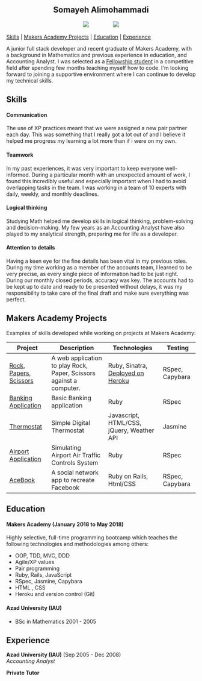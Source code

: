 <h2 align="center"> Somayeh Alimohammadi </h2>

<div align="center">

 <a href="https://github.com/somcode">
 <img src="https://cdn0.iconfinder.com/data/icons/octicons/1024/mark-github-32.png" hspace="30" ></a>

 <a href="https://www.linkedin.com/feed/">
 <img src="https://cdn1.iconfinder.com/data/icons/logotypes/32/square-linkedin-32.png" hspace="30"></a>
</div>


[Skills](#skills) | [Makers Academy Projects](#makers_projects) |  [Education](#education) | [Experience](#experience) 

A junior full stack developer and recent graduate of Makers Academy, with a background in Mathematics and previous experience in education, and Accounting Analyst.
I was selected as a [Fellowship student](https://fellowship.makersacademy.com) in a competitive field after spending few months teaching myself how to code.
I'm looking forward to joining a supportive environment where I can continue to develop my technical skills.


## <a name="skills">Skills</a>


#### Communication
The use of XP practices meant that we were assigned a new pair partner each day. This was something that I really got a lot out of and I believe it helped me progress my learning a lot more than if i were on my own.


#### Teamwork
In my past experiences, it was very important to keep everyone well-informed. During a particular month with an unexpected amount of work, I found this incredibly useful and especially important when I had to avoid overlapping tasks in the team. I was working in a team of 10 experts with daily, weekly, and monthly deadlines.


#### Logical thinking
Studying Math helped me develop skills in logical thinking, problem-solving and decision-making.
My few years as an Accounting Analyst have also played to my analytical strength, preparing me for life as a developer.

#### Attention to details
Having a keen eye for the fine details has been vital in my previous roles.
During my time working as a member of the accounts team, I learned to be very precise, as every single piece of information had to be just right. During our monthly closed periods, accuracy was key. The accounts had to be kept up to date and ready to be presented without delays, it was my responsibility to take care of the final draft and make sure everything was perfect.


## <a name="makers_projects">Makers Academy Projects</a>
Examples of skills developed while working on projects at Makers Academy:

| Project | Description | Technologies | Testing |
|----------|----------|----------|----------|
[Rock, Papers, Scissors ](https://github.com/somcode/rps-challenge) | A web application to play Rock, Paper, Scissors against a computer. | Ruby, Sinatra, [Deployed on Heroku](https://rock-pap--er-scissors.herokuapp.com) | RSpec, Capybara |
[Banking Application ](https://github.com/somcode/Bank-teck-test_ruby) | Basic Banking application |  Ruby | RSpec |
[Thermostat ](https://github.com/somcode/thermostat-javascript) | Simple Digital Thermostat | Javascript, HTML/CSS, jQuery, Weather API  | Jasmine |
[Airport Application ](https://github.com/somcode/Airport-challenge2) | Simulating Airport Air Traffic Controls System   | Ruby |  RSpec |
[AceBook ](https://github.com/somcode/acebook-Underdogs) | A social network app to recreate Facebook | Ruby on Rails, Html/CSS |  RSpec, Capybara |



## <a name="Education">Education</a>

#### Makers Academy (January 2018 to May 2018)

Highly selective, full-time programming bootcamp which teaches the following technologies and methodologies among others:

- OOP, TDD, MVC, DDD
- Agile/XP values
- Pair programming
- Ruby, Rails, JavaScript
- RSpec, Jasmine, Capybara
- HTML , CSS
- Heroku and version control (Git)


#### Azad University (IAU)

- BSc in Mathematics
  2001 - 2005


## <a name="experience">Experience</a>

**Azad University (IAU)** (Sep 2005 - Dec 2008)    
*Accounting Analyst*

**Private Tutor**

